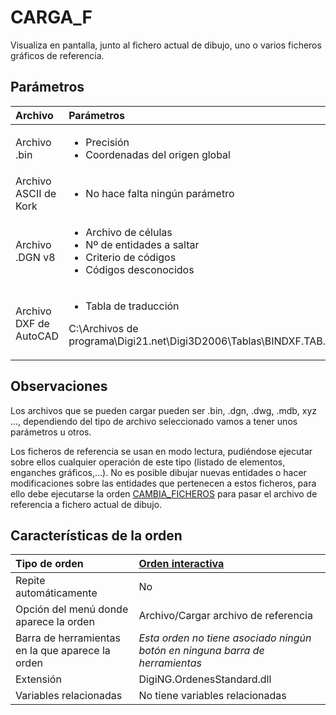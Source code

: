 # CARGA\_F

Visualiza en pantalla, junto al fichero actual de dibujo, uno o varios ficheros gráficos de referencia.

## Parámetros

<table>
  <thead>
    <tr>
      <th style="text-align:left">Archivo</th>
      <th style="text-align:left">Par&#xE1;metros</th>
    </tr>
  </thead>
  <tbody>
    <tr>
      <td style="text-align:left">Archivo .bin</td>
      <td style="text-align:left">
        <ul>
          <li>Precisi&#xF3;n</li>
          <li>Coordenadas del origen global</li>
        </ul>
      </td>
    </tr>
    <tr>
      <td style="text-align:left">Archivo ASCII de Kork</td>
      <td style="text-align:left">
        <ul>
          <li>No hace falta ning&#xFA;n par&#xE1;metro</li>
        </ul>
      </td>
    </tr>
    <tr>
      <td style="text-align:left">Archivo .DGN v8</td>
      <td style="text-align:left">
        <ul>
          <li>Archivo de c&#xE9;lulas</li>
          <li>N&#xBA; de entidades a saltar</li>
          <li>Criterio de c&#xF3;digos</li>
          <li>C&#xF3;digos desconocidos</li>
        </ul>
      </td>
    </tr>
    <tr>
      <td style="text-align:left">Archivo DXF de AutoCAD</td>
      <td style="text-align:left">
        <ul>
          <li>Tabla de traducci&#xF3;n</li>
        </ul>
        <p>C:\Archivos de programa\Digi21.net\Digi3D2006\Tablas\BINDXF.TAB.XML</p>
      </td>
    </tr>
  </tbody>
</table>

## Observaciones

Los archivos que se pueden cargar pueden ser .bin, .dgn, .dwg, .mdb, xyz ..., dependiendo del tipo de archivo seleccionado vamos a tener unos parámetros u otros.

Los ficheros de referencia se usan en modo lectura, pudiéndose ejecutar sobre ellos cualquier operación de este tipo \(listado de elementos, enganches gráficos,...\). No es posible dibujar nuevas entidades o hacer modificaciones sobre las entidades que pertenecen a estos ficheros, para ello debe ejecutarse la orden [CAMBIA\_FICHEROS](/digi3d-net/referencia/digi3d.net/ventana-de-dibujo/ordenes/c/CAMBIA_FICHEROS.html) para pasar el archivo de referencia a fichero actual de dibujo.

## Características de la orden

| Tipo de orden | [Orden interactiva](carga-f.md) |
| :--- | :--- |
| Repite automáticamente | No |
| Opción del menú donde aparece la orden | Archivo/Cargar archivo de referencia |
| Barra de herramientas en la que aparece la orden | _Esta orden no tiene asociado ningún botón en ninguna barra de herramientas_ |
| Extensión | DigiNG.OrdenesStandard.dll |
| Variables relacionadas | No tiene variables relacionadas |


